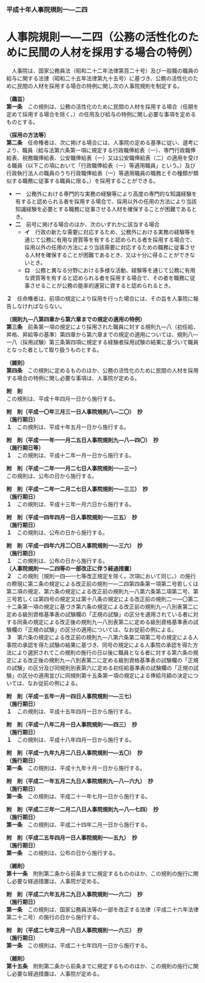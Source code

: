 ### 平成十年人事院規則一―二四  
# 人事院規則一―二四（公務の活性化のために民間の人材を採用する場合の特例）  
　人事院は、国家公務員法（昭和二十二年法律第百二十号）及び一般職の職員の給与に関する法律（昭和二十五年法律第九十五号）に基づき、公務の活性化のために民間の人材を採用する場合の特例に関し次の人事院規則を制定する。  
  
**（趣旨）**  
**第一条**　この規則は、公務の活性化のために民間の人材を採用する場合（任期を定めて採用する場合を除く。）の任用及び給与の特例に関し必要な事項を定めるものとする。  
  
**（採用の方法等）**  
**第二条**　任命権者は、次に掲げる場合には、人事院の定める基準に従い、選考により、職員（給与法第六条第一項に規定する行政職俸給表（一）、専門行政職俸給表、税務職俸給表、公安職俸給表（一）又は公安職俸給表（二）の適用を受ける職員（以下この項において「行政職俸給表（一）等適用職員」という。）及び行政執行法人の職員のうち行政職俸給表（一）等適用職員の職務とその種類が類似する職務に従事する職員に限る。）を採用することができる。  
* **一**　公務外における専門的な実務の経験等により高度の専門的な知識経験を有すると認められる者を採用する場合で、採用以外の任用の方法により当該知識経験を必要とする職務に従事させる人材を確保することが困難であるとき。  
* **二**　前号に掲げる場合のほか、次のいずれかに該当する場合  
	* **イ**　行政の新たな需要に対応するため、公務外における実務の経験等を通じて公務に有用な資質等を有すると認められる者を採用する場合で、採用以外の任用の方法により当該需要に対応するための職務に従事させる人材を確保することが困難であるとき、又は十分に得ることができないとき。  
	* **ロ**　公務と異なる分野における多様な活動、経験等を通じて公務に有用な資質等を有すると認められる者を採用する場合で、その者を職務に従事させることが公務の能率的運営に資すると認められるとき。  
  
**２**　任命権者は、前項の規定により採用を行った場合には、その旨を人事院に報告しなければならない。  
  
**（規則九―八第四章から第六章までの規定の適用の特例）**  
**第三条**　前条第一項の規定により採用された職員に対する規則九―八（初任給、昇格、昇給等の基準）第四章から第六章までの規定の適用については、規則八―一八（採用試験）第三条第四項に規定する経験者採用試験の結果に基づいて職員となった者として取り扱うものとする。  
  
**（雑則）**  
**第四条**　この規則に定めるもののほか、公務の活性化のために民間の人材を採用する場合の特例に関し必要な事項は、人事院が定める。  
  
**附　則**  
この規則は、平成十年四月一日から施行する。  
  
**附　則（平成一〇年三月三一日人事院規則八―二〇）　抄**  
**（施行期日）**  
**１**　この規則は、平成十年五月一日から施行する。  
  
**附　則（平成一一年一一月二五日人事院規則九―八―四〇）　抄**  
**（施行期日等）**  
**１**　この規則は、平成十二年一月一日から施行する。  
  
**附　則（平成一二年一一月二七日人事院規則一―三一）**  
この規則は、公布の日から施行する。  
  
**附　則（平成一二年一二月二七日人事院規則一―三三）　抄**  
**（施行期日）**  
**１**　この規則は、平成十三年一月六日から施行する。  
  
**附　則（平成一四年四月一日人事院規則一―三五）　抄**  
**（施行期日）**  
**１**　この規則は、公布の日から施行する。  
  
**附　則（平成一四年六月二〇日人事院規則一―三六）　抄**  
**（施行期日）**  
**１**　この規則は、公布の日から施行する。  
**（人事院規則一―二四等の一部改正に伴う経過措置）**  
**２**　この規則（規則一四―一七等改正規定を除く。次項において同じ。）の施行の際現に第二条の規定による改正前の規則一―二四第四条第一項第二号若しくは第二項の規定、第六条の規定による改正前の規則九―八第六条第二項第二号、第三号若しくは第四号の規定又は第十八条の規定による改正前の規則二一―〇第二十二条第一項の規定に基づき第六条の規定による改正前の規則九―八別表第二に定める級別資格基準表の試験欄の「正規の試験」の区分を適用されている者に対する同条の規定による改正後の規則九―八別表第二に定める級別資格基準表の試験欄の「正規の試験」の区分の適用については、なお従前の例による。  
**３**　第六条の規定による改正前の規則九―八第六条第二項第二号の規定による人事院の承認を得た試験の結果に基づき、同号の規定による人事院の承認を得た方法により選択されてこの規則の施行の日以後に職員となる者に対する第六条の規定による改正後の規則九―八別表第二に定める級別資格基準表の試験欄の「正規の試験」の区分及び同規則別表第六に定める初任給基準表の試験欄の「正規の試験」の区分の適用並びに同規則第十五条第一項の規定による俸給月額の決定については、なお従前の例による。  
  
**附　則（平成一五年一月一四日人事院規則一―三七）**  
**（施行期日）**  
**１**　この規則は、平成十五年四月一日から施行する。  
  
**附　則（平成一八年二月一日人事院規則一―四三）　抄**  
**（施行期日）**  
**１**　この規則は、平成十八年四月一日から施行する。  
  
**附　則（平成一九年九月二八日人事院規則一―五〇）　抄**  
**（施行期日）**  
**第一条**　この規則は、平成十九年十月一日から施行する。  
  
**附　則（平成二一年五月二九日人事院規則九―八―六九）　抄**  
**（施行期日）**  
**第一条**　この規則は、平成二十一年七月一日から施行する。  
  
**附　則（平成二三年一二月二八日人事院規則九―八―七四）　抄**  
**（施行期日）**  
**第一条**　この規則は、平成二十四年二月一日から施行する。  
  
**附　則（平成二五年四月一日人事院規則一―五九）　抄**  
**（施行期日）**  
**第一条**　この規則は、公布の日から施行する。  
  
**（雑則）**  
**第十一条**　附則第二条から前条までに規定するもののほか、この規則の施行に関し必要な経過措置は、人事院が定める。  
  
**附　則（平成二六年五月二九日人事院規則一―六二）　抄**  
**（施行期日）**  
**第一条**　この規則は、国家公務員法等の一部を改正する法律（平成二十六年法律第二十二号）の施行の日から施行する。  
  
**附　則（平成二七年三月一八日人事院規則一―六三）　抄**  
**（施行期日）**  
**第一条**　この規則は、平成二十七年四月一日から施行する。  
  
**（雑則）**  
**第十五条**　附則第二条から前条までに規定するもののほか、この規則の施行に関し必要な経過措置は、人事院が定める。  
  
